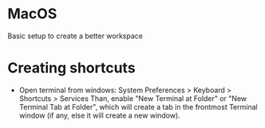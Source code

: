 # MacOS
Basic setup to create a better workspace
# Creating shortcuts
  - Open terminal from windows:
    System Preferences > Keyboard > Shortcuts > Services
    Than, enable "New Terminal at Folder" or "New Terminal Tab at Folder", which will create a tab in the frontmost Terminal window (if any, else it will create a new window).
